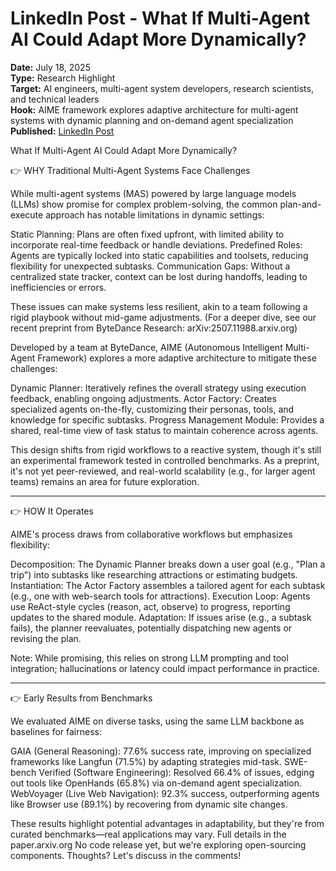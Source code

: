 # LinkedIn Post - What If Multi-Agent AI Could Adapt More Dynamically?

**Date:** July 18, 2025  
**Type:** Research Highlight  
**Target:** AI engineers, multi-agent system developers, research scientists, and technical leaders  
**Hook:** AIME framework explores adaptive architecture for multi-agent systems with dynamic planning and on-demand agent specialization  
**Published:** [LinkedIn Post](https://www.linkedin.com/feed/update/urn:li:ugcPost:7351798924627648512/)


What If Multi-Agent AI Could Adapt More Dynamically?

👉 WHY Traditional Multi-Agent Systems Face Challenges

While multi-agent systems (MAS) powered by large language models (LLMs) show promise for complex problem-solving, the common plan-and-execute approach has notable limitations in dynamic settings:

Static Planning: Plans are often fixed upfront, with limited ability to incorporate real-time feedback or handle deviations.
Predefined Roles: Agents are typically locked into static capabilities and toolsets, reducing flexibility for unexpected subtasks.
Communication Gaps: Without a centralized state tracker, context can be lost during handoffs, leading to inefficiencies or errors.

These issues can make systems less resilient, akin to a team following a rigid playbook without mid-game adjustments. (For a deeper dive, see our recent preprint from ByteDance Research: arXiv:2507.11988.arxiv.org)



Developed by a team at ByteDance, AIME (Autonomous Intelligent Multi-Agent Framework) explores a more adaptive architecture to mitigate these challenges:

Dynamic Planner: Iteratively refines the overall strategy using execution feedback, enabling ongoing adjustments.
Actor Factory: Creates specialized agents on-the-fly, customizing their personas, tools, and knowledge for specific subtasks.
Progress Management Module: Provides a shared, real-time view of task status to maintain coherence across agents.

This design shifts from rigid workflows to a reactive system, though it's still an experimental framework tested in controlled benchmarks. As a preprint, it's not yet peer-reviewed, and real-world scalability (e.g., for larger agent teams) remains an area for future exploration.

---

👉 HOW It Operates

AIME's process draws from collaborative workflows but emphasizes flexibility:

Decomposition: The Dynamic Planner breaks down a user goal (e.g., "Plan a trip") into subtasks like researching attractions or estimating budgets.
Instantiation: The Actor Factory assembles a tailored agent for each subtask (e.g., one with web-search tools for attractions).
Execution Loop: Agents use ReAct-style cycles (reason, act, observe) to progress, reporting updates to the shared module.
Adaptation: If issues arise (e.g., a subtask fails), the planner reevaluates, potentially dispatching new agents or revising the plan.

Note: While promising, this relies on strong LLM prompting and tool integration; hallucinations or latency could impact performance in practice.

---

👉 Early Results from Benchmarks

We evaluated AIME on diverse tasks, using the same LLM backbone as baselines for fairness:

GAIA (General Reasoning): 77.6% success rate, improving on specialized frameworks like Langfun (71.5%) by adapting strategies mid-task.
SWE-bench Verified (Software Engineering): Resolved 66.4% of issues, edging out tools like OpenHands (65.8%) via on-demand agent specialization.
WebVoyager (Live Web Navigation): 92.3% success, outperforming agents like Browser use (89.1%) by recovering from dynamic site changes.

These results highlight potential advantages in adaptability, but they're from curated benchmarks—real applications may vary. Full details in the paper.arxiv.org No code release yet, but we're exploring open-sourcing components. Thoughts? Let's discuss in the comments!
